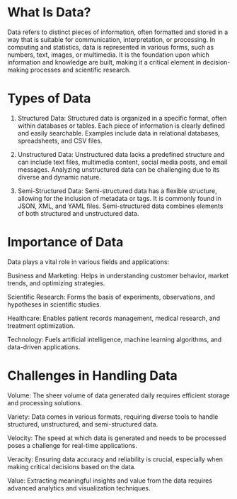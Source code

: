# What Is Data?
Data refers to distinct pieces of information, often formatted and stored in a way that is suitable for communication, interpretation, or processing. In computing and statistics, data is represented in various forms, such as numbers, text, images, or multimedia. It is the foundation upon which information and knowledge are built, making it a critical element in decision-making processes and scientific research.

# Types of Data
  1. Structured Data:
     Structured data is organized in a specific format, often within databases or tables. Each piece of information is clearly defined and easily searchable. Examples include data in relational databases, spreadsheets, and CSV files.

  2. Unstructured Data:
     Unstructured data lacks a predefined structure and can include text files, multimedia content, social media posts, and email messages. Analyzing unstructured data can be challenging due to its diverse and dynamic nature.

  3. Semi-Structured Data:
     Semi-structured data has a flexible structure, allowing for the inclusion of metadata or tags. It is commonly found in JSON, XML, and YAML files. Semi-structured data combines elements of both structured and unstructured data.

# Importance of Data
Data plays a vital role in various fields and applications:

Business and Marketing: Helps in understanding customer behavior, market trends, and optimizing strategies.

Scientific Research: Forms the basis of experiments, observations, and hypotheses in scientific studies.

Healthcare: Enables patient records management, medical research, and treatment optimization.

Technology: Fuels artificial intelligence, machine learning algorithms, and data-driven applications.

# Challenges in Handling Data
Volume: The sheer volume of data generated daily requires efficient storage and processing solutions.

Variety: Data comes in various formats, requiring diverse tools to handle structured, unstructured, and semi-structured data.

Velocity: The speed at which data is generated and needs to be processed poses a challenge for real-time applications.

Veracity: Ensuring data accuracy and reliability is crucial, especially when making critical decisions based on the data.

Value: Extracting meaningful insights and value from the data requires advanced analytics and visualization techniques.
